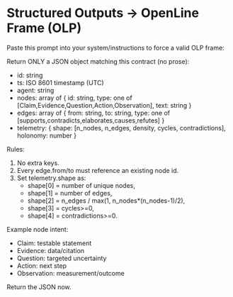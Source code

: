 # Structured Outputs → OpenLine Frame (OLP)

Paste this prompt into your system/instructions to force a valid OLP frame:

Return ONLY a JSON object matching this contract (no prose):
- id: string
- ts: ISO 8601 timestamp (UTC)
- agent: string
- nodes: array of { id: string, type: one of [Claim,Evidence,Question,Action,Observation], text: string }
- edges: array of { from: string, to: string, type: one of [supports,contradicts,elaborates,causes,refutes] }
- telemetry: { shape: [n_nodes, n_edges, density, cycles, contradictions], holonomy: number }

Rules:
1) No extra keys.
2) Every edge.from/to must reference an existing node id.
3) Set telemetry.shape as:
   - shape[0] = number of unique nodes,
   - shape[1] = number of edges,
   - shape[2] = n_edges / max(1, n_nodes*(n_nodes-1)/2),
   - shape[3] = cycles>=0,
   - shape[4] = contradictions>=0.

Example node intent:
- Claim: testable statement
- Evidence: data/citation
- Question: targeted uncertainty
- Action: next step
- Observation: measurement/outcome

Return the JSON now.
